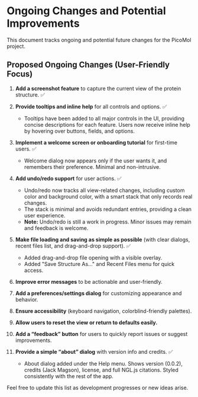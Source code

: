 # Ongoing Changes and Potential Improvements

This document tracks ongoing and potential future changes for the PicoMol project.

## Proposed Ongoing Changes (User-Friendly Focus)

1. **Add a screenshot feature** to capture the current view of the protein structure. ✅
2. **Provide tooltips and inline help** for all controls and options. ✅
    - Tooltips have been added to all major controls in the UI, providing concise descriptions for each feature. Users now receive inline help by hovering over buttons, fields, and options.
3. **Implement a welcome screen or onboarding tutorial** for first-time users. ✅
    - Welcome dialog now appears only if the user wants it, and remembers their preference. Minimal and non-intrusive.
4. **Add undo/redo support** for user actions. ✅
    - Undo/redo now tracks all view-related changes, including custom color and background color, with a smart stack that only records real changes.
    - The stack is minimal and avoids redundant entries, providing a clean user experience.
    - **Note:** Undo/redo is still a work in progress. Minor issues may remain and feedback is welcome.
5. **Make file loading and saving as simple as possible** (with clear dialogs, recent files list, and drag-and-drop support). ✅
    - Added drag-and-drop file opening with a visible overlay.
    - Added "Save Structure As..." and Recent Files menu for quick access.

6. **Improve error messages** to be actionable and user-friendly.
7. **Add a preferences/settings dialog** for customizing appearance and behavior.
8. **Ensure accessibility** (keyboard navigation, colorblind-friendly palettes).
9. **Allow users to reset the view or return to defaults easily.**
10. **Add a “feedback” button** for users to quickly report issues or suggest improvements.
11. **Provide a simple “about” dialog** with version info and credits. ✅
    - About dialog added under the Help menu. Shows version (0.0.2), credits (Jack Magson), license, and full NGL.js citations. Styled consistently with the rest of the app.

Feel free to update this list as development progresses or new ideas arise.
